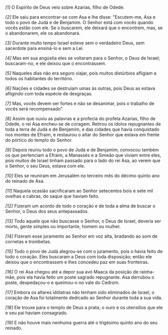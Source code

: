 *[1]* O Espírito de Deus veio sobre Azarias, filho de Odede.

*[2]* Ele saiu para encontrar-se com Asa e lhe disse: "Escutem-me, Asa e todo o povo de Judá e de Benjamim. O Senhor está com vocês quando vocês estão com ele. Se o buscarem, ele deixará que o encontrem, mas, se o abandonarem, ele os abandonará.

*[3]* Durante muito tempo Israel esteve sem o verdadeiro Deus, sem sacerdote para ensiná-lo e sem a Lei.

*[4]* Mas em sua angústia eles se voltaram para o Senhor, o Deus de Israel; buscaram-no, e ele deixou que o encontrassem.

*[5]* Naqueles dias não era seguro viajar, pois muitos distúrbios afligiam a todos os habitantes do território.

*[6]* Nações e cidades se destruíam umas às outras, pois Deus as estava afligindo com toda espécie de desgraças.

*[7]* Mas, vocês devem ser fortes e não se desanimar, pois o trabalho de vocês será recompensado".

*[8]* Assim que ouviu as palavras e a profecia do profeta Azarias, filho de Odede, o rei Asa encheu-se de coragem. Retirou os ídolos repugnantes de toda a terra de Judá e de Benjamim, e das cidades que havia conquistado nos montes de Efraim, e restaurou o altar do Senhor que estava em frente do pórtico do templo do Senhor.

*[9]* Depois reuniu todo o povo de Judá e de Benjamim; convocou também os que pertenciam a Efraim, a Manassés e a Simeão que viviam entre eles, pois muitos de Israel tinham passado para o lado do rei Asa, ao verem que o Senhor, o seu Deus, estava com ele.

*[10]* Eles se reuniram em Jerusalém no terceiro mês do décimo quinto ano do reinado de Asa.

*[11]* Naquela ocasião sacrificaram ao Senhor setecentos bois e sete mil ovelhas e cabras, do saque que haviam feito.

*[12]* Fizeram um acordo de todo o coração e de toda a alma de buscar o Senhor, o Deus dos seus antepassados.

*[13]* Todo aquele que não buscasse o Senhor, o Deus de Israel, deveria ser morto, gente simples ou importante, homem ou mulher.

*[14]* Fizeram esse juramento ao Senhor em voz alta, bradando ao som de cornetas e trombetas.

*[15]* Todo o povo de Judá alegrou-se com o juramento, pois o havia feito de todo o coração. Eles buscaram a Deus com toda disposição; então ele deixou que o encontrassem e lhes concedeu paz em suas fronteiras.

*[16]* O rei Asa chegou até a depor sua avó Maaca da posição de rainha-mãe, pois ela havia feito um poste sagrado repugnante. Asa derrubou o poste, despedaçou-o e queimou-o no vale do Cedrom.

*[17]* Embora os altares idólatras não tenham sido eliminados de Israel, o coração de Asa foi totalmente dedicado ao Senhor durante toda a sua vida.

*[18]* Ele trouxe para o templo de Deus a prata, o ouro e os utensílios que ele e seu pai haviam consagrado.

*[19]* E não houve mais nenhuma guerra até o trigésimo quinto ano do seu reinado.

